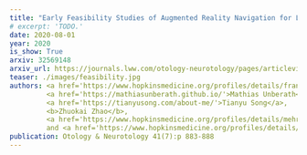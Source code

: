 ```yaml
---
title: "Early Feasibility Studies of Augmented Reality Navigation for Lateral Skull Base Surgery"
# excerpt: 'TODO.'
date: 2020-08-01
year: 2020
is_show: True
arxiv: 32569148
arxiv_url: https://journals.lww.com/otology-neurotology/pages/articleviewer.aspx?year=2020&issue=08000&article=00005&type=Abstract
teaser: ./images/feasibility.jpg
authors: <a href='https://www.hopkinsmedicine.org/profiles/details/francis-creighton'>Creighton, Francis X.</a>,
         <a href='https://mathiasunberath.github.io/'>Mathias Unberath</a>,
         <a href='https://tianyusong.com/about-me/'>Tianyu Song</a>,
         <b>Zhuokai Zhao</b>,
         <a href='https://www.hopkinsmedicine.org/profiles/details/mehran-armand'>Mehran Armand</a>,
         and <a href='https://www.hopkinsmedicine.org/profiles/details/john-carey'>John Carey</a>
publication: Otology & Neurotology 41(7):p 883-888
---
```

